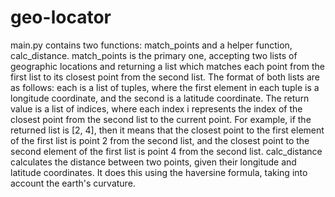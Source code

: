# geo-locator
main.py contains two functions: match_points and a helper function, calc_distance. match_points is the primary one, accepting two lists of geographic locations and returning a list which matches each point from the first list to its closest point from the second list. The format of both lists are as follows: each is a list of tuples, where the first element in each tuple is a longitude coordinate, and the second is a latitude coordinate. The return value is a list of indices, where each index i represents the index of the closest point from the second list to the current point. For example, if the returned list is [2, 4], then it means that the closest point to the first element of the first list is point 2 from the second list, and the closest point to the second element of the first list is point 4 from the second list.
calc_distance calculates the distance between two points, given their longitude and latitude coordinates. It does this using the haversine formula, taking into account the earth's curvature.
